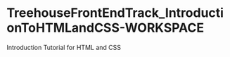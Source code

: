 # TreehouseFrontEndTrack_IntroductionToHTMLandCSS-WORKSPACE
 Introduction Tutorial for HTML and CSS

